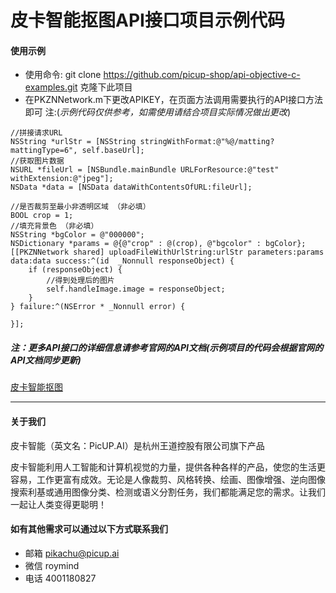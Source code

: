# 皮卡智能抠图API接口项目示例代码

#### 使用示例
- 使用命令: git clone https://github.com/picup-shop/api-objective-c-examples.git 克隆下此项目
- 在PKZNNetwork.m下更改APIKEY，在页面方法调用需要执行的API接口方法即可 注:(*示例代码仅供参考，如需使用请结合项目实际情况做出更改*)
```
//拼接请求URL
NSString *urlStr = [NSString stringWithFormat:@"%@/matting?mattingType=6", self.baseUrl];
//获取图片数据
NSURL *fileUrl = [NSBundle.mainBundle URLForResource:@"test" withExtension:@"jpeg"];
NSData *data = [NSData dataWithContentsOfURL:fileUrl];

//是否裁剪至最小非透明区域 （非必填）
BOOL crop = 1;
//填充背景色 （非必填）
NSString *bgColor = @"000000";
NSDictionary *params = @{@"crop" : @(crop), @"bgcolor" : bgColor};
[[PKZNNetwork shared] uploadFileWithUrlString:urlStr parameters:params data:data success:^(id  _Nonnull responseObject) {
    if (responseObject) {
        //得到处理后的图片
        self.handleImage.image = responseObject;
    }
} failure:^(NSError * _Nonnull error) {

}];
```

##### 注：更多API接口的详细信息请参考官网的API文档(示例项目的代码会根据官网的API文档同步更新)
[皮卡智能抠图](http://www.picup.shop/apidoc-image-matting.html)

---
#### 关于我们
皮卡智能（英文名：PicUP.AI）是杭州王道控股有限公司旗下产品

皮卡智能利用人工智能和计算机视觉的力量，提供各种各样的产品，使您的生活更容易，工作更富有成效。无论是人像裁剪、风格转换、绘画、图像增强、逆向图像搜索利基或通用图像分类、检测或语义分割任务，我们都能满足您的需求。让我们一起让人类变得更聪明！

#### 如有其他需求可以通过以下方式联系我们
- 邮箱
pikachu@picup.ai
- 微信
roymind
- 电话
4001180827
